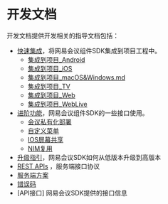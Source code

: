 # 开发文档
开发文档提供开发相关的指导文档包括：
- [快速集成](快速集成/)，将网易会议组件SDK集成到项目工程中。
  - [集成到项目_Android](快速集成/集成到项目_Android.md)
  - [集成到项目_iOS](快速集成/集成到项目_iOS.md)
  - [集成到项目_macOS&Windows.md](快速集成/集成到项目_macOS&Windows.md.md)
  - [集成到项目_TV](快速集成/集成到项目_TV.md)
  - [集成到项目_Web](快速集成/集成到项目_Web.md)
  - [集成到项目_WebLive](快速集成/集成到项目_WebLive.md)
- [进阶功能](进阶功能/)，网易会议组件SDK的一些接口使用。
  - [会议私有化部署](进阶功能/会议私有化部署.md)
  - [自定义菜单](进阶功能/自定义菜单.md)
  - [IOS屏幕共享](进阶功能/IOS屏幕共享.md)
  - [NIM复用](进阶功能/NIM复用.md)
- [升级指引](升级指引/)，网易会议SDK如何从低版本升级到高版本
- [REST APIs](REST_APIs/) ，服务端接口协议
- [服务端方案](服务端方案.md)
- [错误码](错误码/)
- [API接口] 网易会议SDK提供的接口信息